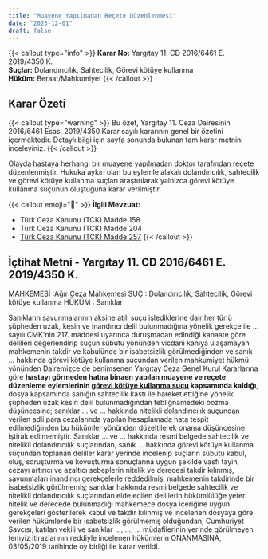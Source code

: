 ```yaml
---
title: "Muayene Yapılmadan Reçete Düzenlenmesi"
date: "2023-12-01"
draft: false
---
```


{{< callout type="info" >}}
**Karar No:** Yargıtay 11. CD 2016/6461 E. 2019/4350 K.  
**Suçlar:** Dolandırıcılık, Sahtecilik, Görevi kötüye kullanma  
**Hüküm:** Beraat/Mahkumiyet
{{< /callout >}}

## Karar Özeti

{{< callout type="warning" >}}
Bu özet, Yargıtay 11. Ceza Dairesinin 2016/6461 Esas, 2019/4350 Karar sayılı kararının genel bir özetini içermektedir. Detaylı bilgi için sayfa sonunda bulunan tam karar metnini inceleyiniz.
{{< /callout >}}

Olayda hastaya herhangi bir muayene yapılmadan doktor tarafından reçete düzenlenmiştir. Hukuka aykırı olan bu eylemle alakalı dolandırıcılık, sahtecilik ve görevi kötüye kullanma suçları araştırılarak yalnızca görevi kötüye kullanma suçunun oluştuğuna karar verilmiştir.

{{< callout emoji="📖" >}}
**İlgili Mevzuat:**

- Türk Ceza Kanunu (TCK) Madde 158
- Türk Ceza Kanunu (TCK) Madde 204
- [Türk Ceza Kanunu (TCK) Madde 257](/content/docs/ceza/tck/md-257)
  {{< /callout >}}

## İçtihat Metni - Yargıtay 11. CD 2016/6461 E. 2019/4350 K.

MAHKEMESİ :Ağır Ceza Mahkemesi
SUÇ : Dolandırıcılık, Sahtecilik, Görevi kötüye kullanma
HÜKÜM : Sanıklar

Sanıkların savunmalarının aksine atılı suçu işlediklerine dair her türlü şüpheden uzak, kesin ve inandırıcı delil bulunmadığına yönelik gerekçe ile ... sayılı CMK'nin 217. maddesi uyarınca duruşmadan edindiği kanaate göre delilleri değerlendirip suçun sübutu yönünden vicdani kanıya ulaşamayan mahkemenin takdir ve kabulünde bir isabetsizlik görülmediğinden ve sanık ... hakkında görevi kötüye kullanma suçundan verilen mahkumiyet hükmü yönünden Dairemizce de benimsenen Yargıtay Ceza Genel Kurul Kararlarına göre **hastayı görmeden hatıra binaen yapılan muayene ve reçete düzenleme eylemlerinin [görevi kötüye kullanma suçu](/content/docs/ceza/tck/md-257) kapsamında kaldığı**, dosya kapsamında sanığın sahtecilik kastı ile hareket ettiğine yönelik şüpheden uzak kesin delil bulunmadığından tebliğnamedeki bozma düşüncesine; sanıklar ... ve ... hakkında nitelikli dolandırıcılık suçundan verilen adli para cezalarında yapılan hesaplamada hata tespit edilmediğinden bu hükümler yönünden düzeltilerek onama düşüncesine iştirak edilmemiştir.
Sanıklar ... ve ... hakkında resmi belgede sahtecilik ve nitelikli dolandırıcılık suçlarından, sanık ... hakkında görevi kötüye kullanma suçundan toplanan deliller karar yerinde incelenip suçların sübutu kabul, oluş, soruşturma ve kovuşturma sonuçlarına uygun şekilde vasfı tayin, cezayı artırıcı ve azaltıcı sebeplerin nitelik ve derecesi takdir kılınmış, savunmaları inandırıcı gerekçelerle reddedilmiş, mahkemenin takdirinde bir isabetsizlik görülmemiş; sanıklar hakkında resmi belgede sahtecilik ve nitelikli dolandırıcılık suçlarından elde edilen delillerin hükümlülüğe yeter nitelik ve derecede bulunmadığı mahkemece dosya içeriğine uygun gerekçeleri gösterilerek kabul ve takdir kılınmış ve incelenen dosyaya göre verilen hükümlerde bir isabetsizlik görülmemiş olduğundan, Cumhuriyet Savcısı, katılan vekili ve sanıklar ..., ..., ... müdafilerinin yerinde görülmeyen temyiz itirazlarının reddiyle incelenen hükümlerin ONANMASINA, 03/05/2019 tarihinde oy birliği ile karar verildi.
